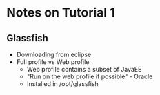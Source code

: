 # Notes on Tutorial 1

## Glassfish
- Downloading from eclipse
- Full profile vs Web profile
    - Web profile contains a subset of JavaEE
    - "Run on the web profile if possible" - Oracle
    - Installed in /opt/glassfish
